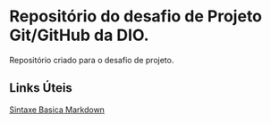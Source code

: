 # Repositório do desafio de Projeto Git/GitHub da DIO.
Repositório criado para o desafio de projeto.

## Links Úteis
[Sintaxe Basica Markdown](https://www.markdownguide.org/basic-syntax/)
